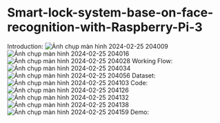 # Smart-lock-system-base-on-face-recognition-with-Raspberry-Pi-3
Introduction:
![Ảnh chụp màn hình 2024-02-25 204009](https://github.com/F4tt/Smart-lock-system-base-on-face-recognition-with-Raspberry-Pi-3/assets/122816713/1f7e8b97-d156-4b9b-a3f5-a7d57c640f84)
![Ảnh chụp màn hình 2024-02-25 204016](https://github.com/F4tt/Smart-lock-system-base-on-face-recognition-with-Raspberry-Pi-3/assets/122816713/938f034b-b6cb-4db0-921d-ea78e8d362c9)
![Ảnh chụp màn hình 2024-02-25 204028](https://github.com/F4tt/Smart-lock-system-base-on-face-recognition-with-Raspberry-Pi-3/assets/122816713/894c1b72-2f68-49d5-9f66-227e09b2c4ff)
Working Flow:
![Ảnh chụp màn hình 2024-02-25 204034](https://github.com/F4tt/Smart-lock-system-base-on-face-recognition-with-Raspberry-Pi-3/assets/122816713/c481d092-406e-4889-988f-88d61e983156)
![Ảnh chụp màn hình 2024-02-25 204056](https://github.com/F4tt/Smart-lock-system-base-on-face-recognition-with-Raspberry-Pi-3/assets/122816713/b0da3e34-0280-4d72-a78e-be2b24614f2c)
Dataset:
![Ảnh chụp màn hình 2024-02-25 204103](https://github.com/F4tt/Smart-lock-system-base-on-face-recognition-with-Raspberry-Pi-3/assets/122816713/f4a1490e-1629-45b2-acd7-ae573db3d465)
Code:
![Ảnh chụp màn hình 2024-02-25 204126](https://github.com/F4tt/Smart-lock-system-base-on-face-recognition-with-Raspberry-Pi-3/assets/122816713/d5521430-d3c9-4f6a-bfa3-54c97f49408a)
![Ảnh chụp màn hình 2024-02-25 204132](https://github.com/F4tt/Smart-lock-system-base-on-face-recognition-with-Raspberry-Pi-3/assets/122816713/6f9c0072-c766-4408-8552-0fba472c12b4)
![Ảnh chụp màn hình 2024-02-25 204138](https://github.com/F4tt/Smart-lock-system-base-on-face-recognition-with-Raspberry-Pi-3/assets/122816713/f03be783-0e1f-476e-8422-59ae4c0e9137)
![Ảnh chụp màn hình 2024-02-25 204159](https://github.com/F4tt/Smart-lock-system-base-on-face-recognition-with-Raspberry-Pi-3/assets/122816713/6105eede-5c98-4c0d-80ed-a3a84f2c7e04)
Demo:

